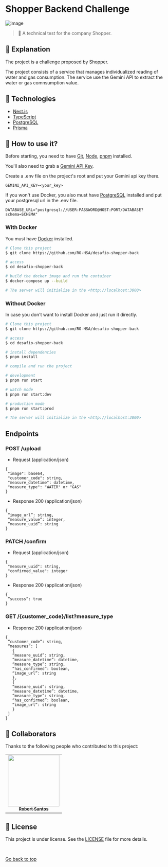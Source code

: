 <a name="top"></a>

<h1 align="cemter">Shopper Backend Challenge</h1>

![image](https://github.com/user-attachments/assets/256f5bc1-f6c2-469b-bf9c-a52fb8c89a4f)

> 🔎 A technical test for the company Shopper.

## :page_facing_up: Explanation

The project is a challenge proposed by Shopper.

The project consists of a service that manages individualized reading of water and gas consumption. The service use the Gemini API to extract the water or gas comnsumption value.

## 🚀 Technologies

- [Nest.js](https://nestjs.com)
- [TypeScript](https://www.typescriptlang.org/docs/)
- [PostgreSQL](https://www.postgresql.org)
- [Prisma](https://www.prisma.io/)

## :closed_book: How to use it?

Before starting, you need to have [Git](https://git-scm.com), [Node](https://nodejs.org/en/), [pnpm](https://pnpm.io/installation) installed.

You'll also need to grab a [Gemini API Key](https://ai.google.dev/gemini-api/docs/api-key).

Create a .env file on the project's root and put your Gemini api key there.

```
GEMINI_API_KEY=<your_key>
```

If you won't use Docker, you also must have [PostgreSQL](https://www.postgresql.org) installed and put your postgresql url in the .env file.

```
DATABASE_URL="postgresql://USER:PASSWORD@HOST:PORT/DATABASE?schema=SCHEMA"
```

### With Docker

You must have [Docker](https://www.docker.com) installed.

```bash
# Clone this project
$ git clone https://github.com/RO-HSA/desafio-shopper-back

# access
$ cd desafio-shopper-back

# build the docker image and run the container
$ docker-compose up --build

# The server will initialize in the <http://localhost:3000>
```

### Without Docker

In case you don't want to install Docker and just run it directly.

```bash
# Clone this project
$ git clone https://github.com/RO-HSA/desafio-shopper-back

# access
$ cd desafio-shopper-back

# install dependencies
$ pnpm install

# compile and run the project

# development
$ pnpm run start

# watch mode
$ pnpm run start:dev

# production mode
$ pnpm run start:prod

# The server will initialize in the <http://localhost:3000>
```

## Endpoints

### POST /upload

- Request (application/json)

```
{
 "image": base64,
 "customer_code": string,
 "measure_datetime": datetime,
 "measure_type": "WATER" or "GAS"
}
```

- Response 200 (application/json)

```
{
 “image_url”: string,
 “measure_value”: integer,
 “measure_uuid”: string
}
```

### PATCH /confirm

- Request (application/json)

```
{
 "measure_uuid": string,
 "confirmed_value": integer
}
```

- Response 200 (application/json)

```
{
 “success”: true
}
```

### GET /{customer_code}/list?measure_type

- Response 200 (application/json)

```
{
 “customer_code”: string,
 “measures”: [
   {
   “measure_uuid”: string,
   “measure_datetime”: datetime,
   “measure_type”: string,
   “has_confirmed”: boolean,
   “image_url”: string
   },
   {
   “measure_uuid”: string,
   “measure_datetime”: datetime,
   “measure_type”: string,
   “has_confirmed”: boolean,
   “image_url”: string
   }
 ]
}
```

## 🤝 Collaborators

Thanks to the following people who contributed to this project:

<table>
  <tr>
    <td align="center">
      <a href="#">
        <img src="https://github.com/user-attachments/assets/08761904-4fae-4b12-9a57-9a67c9248ba5" width="160px;"/><br>
        <sub>
          <b>Robert Santos</b>
        </sub>
      </a>
    </all>
  </tr>
</table>

## 📝 License

This project is under license. See the [LICENSE](LICENSE.md) file for more details.

&#xa0;

<a href="#top">Go back to top</a>

